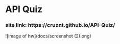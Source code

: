 # API Quiz
<h3>site link: https://cruznt.github.io/API-Quiz/</h3>
![image of hw](docs/screenshot (2).png)
